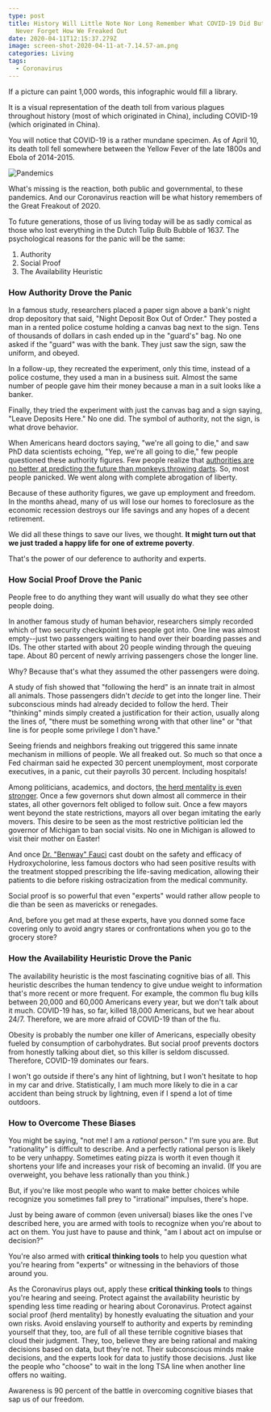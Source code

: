 ```yaml
---
type: post
title: History Will Little Note Nor Long Remember What COVID-19 Did But Will
  Never Forget How We Freaked Out
date: 2020-04-11T12:15:37.279Z
image: screen-shot-2020-04-11-at-7.14.57-am.png
categories: Living
tags:
  - Coronavirus
---
```

If a picture can paint 1,000 words, this infographic would fill a library.

It is a visual representation of the death toll from various plagues throughout history (most of which originated in China), including COVID-19 (which originated in China). 

You will notice that COVID-19 is a rather mundane specimen. As of April 10, its death toll fell somewhere between the Yellow Fever of the late 1800s and Ebola of 2014-2015. 

![Pandemics](/images/screen-shot-2020-04-11-at-7.14.57-am.png)

What's missing is the reaction, both public and governmental, to these pandemics. And our Coronavirus reaction will be what history remembers of the Great Freakout of 2020. 

To future generations, those of us living today will be as sadly comical as those who lost everything in the Dutch Tulip Bulb Bubble of 1637. The psychological reasons for the panic will be the same:

1. Authority
2. Social Proof
3. The Availability Heuristic

### How Authority Drove the Panic

In a famous study, researchers placed a paper sign above a bank's night drop depository that said, "Night Deposit Box Out of Order." They posted a man in a rented police costume holding a canvas bag next to the sign. Tens of thousands of dollars in cash ended up in the "guard's" bag. No one asked if the "guard" was with the bank. They just saw the sign, saw the uniform, and obeyed. 

In a follow-up, they recreated the experiment, only this time, instead of a police costume, they used a man in a business suit. Almost the same number of people gave him their money because a man in a suit looks like a banker. 

Finally, they tried the experiment with just the canvas bag and a sign saying, "Leave Deposits Here." No one did. The symbol of authority, not the sign, is what drove behavior. 

When Americans heard doctors saying, "we're all going to die," and saw PhD data scientists echoing, "Yep, we're all going to die," few people questioned these authority figures. Few people realize that [authorities are no better at predicting the future than monkeys throwing darts](https://www.hennessysview.com/posts/2018/how-experts-make-life-worse/). So, most people panicked. We went along with complete abrogation of liberty. 

Because of these authority figures, we gave up employment and freedom. In the months ahead, many of us will lose our homes to foreclosure as the economic recession destroys our life savings and any hopes of a decent retirement. 

We did all these things to save our lives, we thought. **It might turn out that we just traded a happy life for one of extreme poverty**. 

That's the power of our deference to authority and experts. 

### How Social Proof Drove the Panic

People free to do anything they want will usually do what they see other people   doing. 

In another famous study of human behavior, researchers simply recorded which of two security checkpoint lines people got into. One line was almost empty--just two passengers waiting to hand over their boarding passes and IDs. The other started with about 20 people winding through the queuing tape. About 80 percent of newly arriving passengers chose the longer line. 

Why? Because that's what they assumed the other passengers were doing. 

A study of fish showed that "following the herd" is an innate trait in almost all animals. Those passengers didn't *decide* to get into the longer line. Their subconscious minds had already decided to follow the herd. Their "thinking" minds simply created a justification for their action, usually along the lines of, "there must be something wrong with that other line" or "that line is for people some privilege I don't have."

Seeing friends and neighbors freaking out triggered this same innate mechanism in millions of people. We all freaked out. So much so that once a Fed chairman said he expected 30 percent unemployment, most corporate executives, in a panic, cut their payrolls 30 percent. Including hospitals!

Among politicians, academics, and doctors, [the herd mentality is even stronger](https://www.hennessysview.com/coronavirus-exposes-medicines-herd-mentality/). Once a few governors shut down almost all commerce in their states, all other governors felt obliged to follow suit. Once a few mayors went beyond the state restrictions, mayors all over began imitating the early movers. This desire to be seen as the most restrictive politician led the governor of Michigan to ban social visits. No one in Michigan is allowed to visit their mother on Easter! 

And once [Dr. "Benway" Fauci](https://www.hennessysview.com/doctor-benway-doctor-fauci/) cast doubt on the safety and efficacy of Hydroxycholorine, less famous doctors who had seen positive results with the treatment stopped prescribing the life-saving medication, allowing their patients to die before risking ostracization from the medical community. 

Social proof is so powerful that even "experts" would rather allow people to die than be seen as mavericks or renegades. 

And, before you get mad at these experts, have you donned some face covering only to avoid angry stares or confrontations when you go to the grocery store?

### How the Availability Heuristic Drove the Panic

The availability heuristic is the most fascinating cognitive bias of all. This heuristic describes the human tendency to give undue weight to information that's more recent or more frequent. For example, the common flu bug kills between 20,000 and 60,000 Americans every year, but we don't talk about it much. COVID-19 has, so far, killed 18,000 Americans, but we hear about 24/7. Therefore, we are more afraid of COVID-19 than of the flu. 

Obesity is probably the number one killer of Americans, especially obesity fueled by consumption of carbohydrates. But social proof prevents doctors from honestly talking about diet, so this killer is seldom discussed. Therefore, COVID-19 dominates our fears. 

I won't go outside if there's any hint of lightning, but I won't hesitate to hop in my car and drive. Statistically, I am much more likely to die in a car accident than being struck by lightning, even if I spend a lot of time outdoors. 

### How to Overcome These Biases

You might be saying, "not me! I am a *rational* person." I'm sure you are. But "rationality" is difficult to describe. And a perfectly rational person is likely to be very unhappy. Sometimes eating pizza is worth it even though it shortens your life and increases your risk of becoming an invalid. (If you are overweight, you behave less rationally than you think.)

But, if you're like most people who want to make better choices while recognize you sometimes fall prey to "irrational" impulses, there's hope. 

Just by being aware of common (even universal) biases like the ones I've described here, you are armed with tools to recognize when you're about to act on them. You just have to pause and think, "am I about act on impulse or decision?"

You're also armed with **critical thinking tools** to help you question what you're hearing from "experts" or witnessing in the behaviors of those around you. 

As the Coronavirus plays out, apply these **critical thinking tools** to things you're hearing and seeing. Protect against the availability heuristic by spending less time reading or hearing about Coronavirus. Protect against social proof (herd mentality) by honestly evaluating the situation and your own risks. Avoid enslaving yourself to authority and experts by reminding yourself that they, too, are full of all these terrible cognitive biases that cloud their judgment. They, too, believe they are being rational and making decisions based on data, but they're not. Their subconscious minds make decisions, and the experts look for data to justify those decisions. Just like the people who "choose" to wait in the long TSA line when another line offers no waiting. 

Awareness is 90 percent of the battle in overcoming cognitive biases that sap us of our freedom. 
